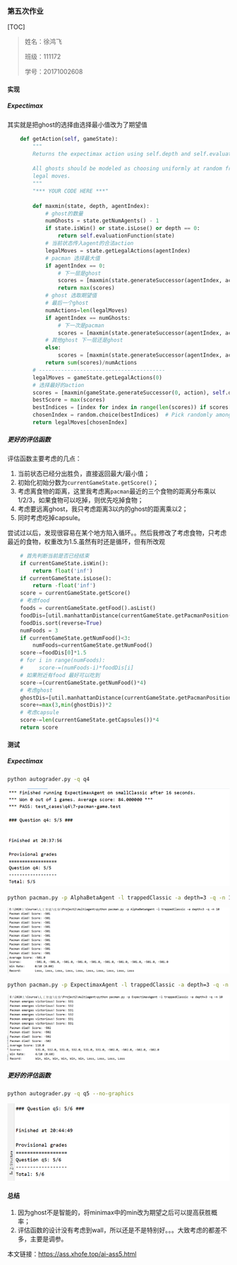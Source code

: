 ### 第五次作业

[TOC]

> 姓名：徐鸿飞
>
> 班级：111172
>
> 学号：20171002608

#### 实现

##### Expectimax

其实就是把ghost的选择由选择最小值改为了期望值

```python
    def getAction(self, gameState):
        """
        Returns the expectimax action using self.depth and self.evaluationFunction

        All ghosts should be modeled as choosing uniformly at random from their
        legal moves.
        """
        "*** YOUR CODE HERE ***"

        def maxmin(state, depth, agentIndex):
            # ghost的数量
            numGhosts = state.getNumAgents() - 1
            if state.isWin() or state.isLose() or depth == 0:
                return self.evaluationFunction(state)
            # 当前状态传入agent的合法action
            legalMoves = state.getLegalActions(agentIndex)
            # pacman 选择最大值
            if agentIndex == 0:
                # 下一层是ghost
                scores = [maxmin(state.generateSuccessor(agentIndex, action), depth, agentIndex + 1) for action in legalMoves]
                return max(scores)
            # ghost 选取期望值
            # 最后一个ghost
            numActions=len(legalMoves)
            if agentIndex == numGhosts:
                # 下一次是pacman
                scores = [maxmin(state.generateSuccessor(agentIndex, action), depth - 1, 0) for action in legalMoves]
            # 其他ghost 下一层还是ghost
            else:
                scores = [maxmin(state.generateSuccessor(agentIndex, action), depth, agentIndex + 1) for action in legalMoves]
            return sum(scores)/numActions
        # ----------------------------------------
        legalMoves = gameState.getLegalActions(0)
        # 选择最好的action
        scores = [maxmin(gameState.generateSuccessor(0, action), self.depth, 1) for action in legalMoves]
        bestScore = max(scores)
        bestIndices = [index for index in range(len(scores)) if scores[index] == bestScore]
        chosenIndex = random.choice(bestIndices)  # Pick randomly among the best
        return legalMoves[chosenIndex]
```



##### 更好的评估函数

评估函数主要考虑的几点：

1. 当前状态已经分出胜负，直接返回最大/最小值；
2. 初始化初始分数为`currentGameState.getScore()`；
3. 考虑离食物的距离，这里我考虑离`pacman`最近的三个食物的距离分布乘以1/2/3，如果食物可以吃掉，则优先吃掉食物；
4. 考虑要远离ghost，我只考虑距离3以内的ghost的距离乘以2；
5. 同时考虑吃掉capsule。

尝试过以后，发现很容易在某个地方陷入循环。。然后我修改了考虑食物，只考虑最近的食物，权重改为1.5.虽然有时还是循环，但有所改观

```python
    # 首先判断当前是否已经结束
    if currentGameState.isWin():
        return float('inf')
    if currentGameState.isLose():
        return -float('inf')
    score = currentGameState.getScore()
    # 考虑food
    foods = currentGameState.getFood().asList()
    foodDis=[util.manhattanDistance(currentGameState.getPacmanPosition(),food) for food in foods]
    foodDis.sort(reverse=True)
    numFoods = 3
    if currentGameState.getNumFood()<3:
        numFoods=currentGameState.getNumFood()
    score-=foodDis[0]*1.5
    # for i in range(numFoods):
    #     score-=(numFoods-i)*foodDis[i]
    # 如果附近有food 最好可以吃到
    score-=(currentGameState.getNumFood()*4)
    # 考虑ghost
    ghostDis=[util.manhattanDistance(currentGameState.getPacmanPosition(),ghost) for ghost in currentGameState.getGhostPositions()]
    score+=max(3,min(ghostDis))*2
    # 考虑capsule
    score-=len(currentGameState.getCapsules())*4
    return score
```



#### 测试

##### Expectimax

```bash
python autograder.py -q q4
```

![image-20200307203945601](第五次作业.assets/image-20200307203945601.png)

```bash
python pacman.py -p AlphaBetaAgent -l trappedClassic -a depth=3 -q -n 10
```

![image-20200307204339567](第五次作业.assets/image-20200307204339567.png)

```bash
python pacman.py -p ExpectimaxAgent -l trappedClassic -a depth=3 -q -n 10
```

![image-20200307204408443](第五次作业.assets/image-20200307204408443.png)

##### 更好的评估函数

```bash
python autograder.py -q q5 --no-graphics
```

![image-20200307204502752](第五次作业.assets/image-20200307204502752.png)

#### 总结

1. 因为ghost不是智能的，将minimax中的min改为期望之后可以提高获胜概率；
2. 评估函数的设计没有考虑到wall，所以还是不是特别好。。。大致考虑的都差不多，主要是调参。

本文链接：<https://ass.xhofe.top/ai-ass5.html>